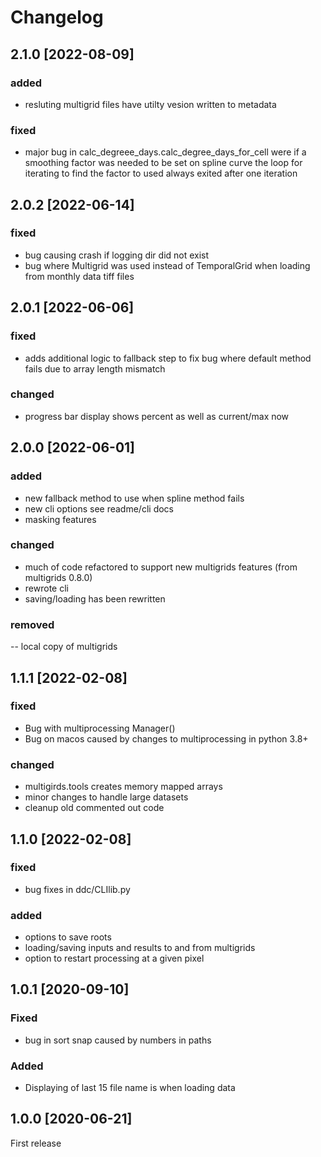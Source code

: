 # Changelog

## 2.1.0 [2022-08-09]
### added
- resluting multigrid files have utilty vesion written to metadata

### fixed
- major bug in calc_degreee_days.calc_degree_days_for_cell were if a smoothing 
factor was needed to be set on spline curve the loop for iterating to find the 
factor to used always exited after one iteration


## 2.0.2 [2022-06-14]
### fixed
- bug causing crash if logging dir did not exist
- bug where Multigrid was used instead of TemporalGrid when loading 
  from monthly data tiff files  

## 2.0.1 [2022-06-06]
### fixed
- adds additional logic to fallback step to fix bug where default method fails
  due to array length mismatch

### changed 
- progress bar display shows percent as well as current/max now


## 2.0.0 [2022-06-01]
### added 
- new fallback method to use when spline method fails
- new cli options see readme/cli docs
- masking features

### changed
- much of code refactored to support new multigrids features (from multigrids 0.8.0)
- rewrote cli
- saving/loading has been rewritten

### removed
-- local copy of multigrids

## 1.1.1 [2022-02-08]
### fixed
- Bug with multiprocessing Manager()
- Bug on macos caused by changes to multiprocessing in python 3.8+

### changed
- multigirds.tools creates memory mapped arrays
- minor changes to handle large datasets
- cleanup old commented out code

## 1.1.0 [2022-02-08] 
### fixed 
- bug fixes in ddc/CLIlib.py

### added
- options to save roots
- loading/saving inputs and results to and from multigrids
- option to restart processing at a given pixel

## 1.0.1 [2020-09-10]
### Fixed 
- bug in sort snap caused by numbers in paths

### Added
- Displaying of last 15 file name is when loading data

## 1.0.0 [2020-06-21]
First release  
